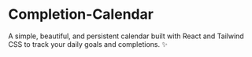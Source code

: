 # Completion-Calendar
A simple, beautiful, and persistent calendar built with React and Tailwind CSS to track your daily goals and completions. ✨
